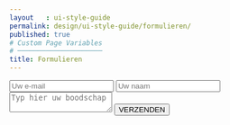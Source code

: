 ```yaml
---
layout   : ui-style-guide
permalink: design/ui-style-guide/formulieren/
published: true
# Custom Page Variables
# ─────────────────────
title: Formulieren
---
```



<form class="form">
		  <input type="text" placeholder="Uw e-mail">
		  <input type="text" placeholder="Uw naam">
		  <textarea type="text" placeholder="Typ hier uw boodschap"></textarea>
  <input class="submit" type="submit" value="VERZENDEN">
</form>